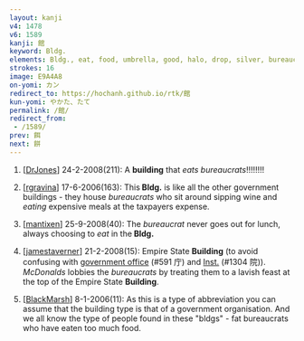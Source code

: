 ```yaml
---
layout: kanji
v4: 1478
v6: 1589
kanji: 館
keyword: Bldg.
elements: Bldg., eat, food, umbrella, good, halo, drop, silver, bureaucrat, house, maestro without baton
strokes: 16
image: E9A4A8
on-yomi: カン
redirect_to: https://hochanh.github.io/rtk/館
kun-yomi: やかた、たて
permalink: /館/
redirect_from:
 - /1589/
prev: 餌
next: 餅
---
```


1) [<a href="http://kanji.koohii.com/profile/DrJones">DrJones</a>] 24-2-2008(211): A <strong>building</strong> that <em>eats</em> <em>bureaucrats</em>!!!!!!!!

2) [<a href="http://kanji.koohii.com/profile/rgravina">rgravina</a>] 17-6-2006(163): This<strong> Bldg.</strong> is like all the other government buildings - they house <em>bureaucrats</em> who sit around sipping wine and <em>eating</em> expensive meals at the taxpayers expense.

3) [<a href="http://kanji.koohii.com/profile/mantixen">mantixen</a>] 25-9-2008(40): The <em>bureaucrat</em> never goes out for lunch, always choosing to <em>eat</em> in the<strong> Bldg.</strong>

4) [<a href="http://kanji.koohii.com/profile/jamestaverner">jamestaverner</a>] 21-2-2008(15): Empire State <strong>Building</strong> (to avoid confusing with <a href="../v4/591.html">government office</a> (#591 庁) and <a href="http://kanji.koohii.com/study/kanji/1304">Inst.</a> (#1304 院)). <em>McDonalds</em> lobbies the <em>bureaucrats</em> by treating them to a lavish feast at the top of the Empire State <strong>Building</strong>.

5) [<a href="http://kanji.koohii.com/profile/BlackMarsh">BlackMarsh</a>] 8-1-2006(11): As this is a type of abbreviation you can assume that the building type is that of a government organisation. And we all know the type of people found in these &quot;bldgs&quot; - fat bureaucrats who have eaten too much food.

